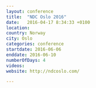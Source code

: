 ```yaml
---
layout: conference
title:  "NDC Oslo 2016"
date:   2016-04-17 8:34:33 +0100
location:
country: Norway
city: Oslo
categories: conference
startdate: 2016-06-06
enddate: 2016-06-10
numberOfDays: 4
videos:
website: http://ndcoslo.com/

---
```

